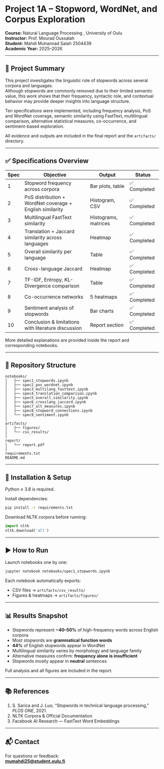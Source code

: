 # Project 1A – Stopword, WordNet, and Corpus Exploration

**Course:** Natural Language Processing , University of Oulu  
**Instructor:** Prof. Mourad Oussalah  
**Student:** Mahdi Muhannad Salah 2504439  
**Academic Year:** 2025–2026

---

## 📌 Project Summary

This project investigates the linguistic role of stopwords across several corpora and languages.  
Although stopwords are commonly removed due to their limited semantic value, this work
shows that their frequency, syntactic role, and contextual behavior may provide deeper insights
into language structure.

Ten specifications were implemented, including frequency analysis, PoS and WordNet coverage,
semantic similarity using FastText, multilingual comparison, alternative statistical measures,
co-occurrence, and sentiment-based exploration.

All evidence and outputs are included in the final report and the `artifacts/` directory.

---

## ✅ Specifications Overview

| Spec | Objective | Output | Status |
|------|-----------|--------|--------|
| 1 | Stopword frequency across corpora | Bar plots, table | ✅ Completed |
| 2 | PoS distribution + WordNet coverage + English similarity | Histogram, CSV | ✅ Completed |
| 3 | Multilingual FastText similarity | Histograms, matrices | ✅ Completed |
| 4 | Translation + Jaccard similarity across languages | Heatmap | ✅ Completed |
| 5 | Overall similarity per language | Table | ✅ Completed |
| 6 | Cross-language Jaccard | Heatmap | ✅ Completed |
| 7 | TF-IDF, Entropy, KL-Divergence comparison | Table | ✅ Completed |
| 8 | Co-occurrence networks | 5 heatmaps | ✅ Completed |
| 9 | Sentiment analysis of stopwords | Bar charts | ✅ Completed |
| 10 | Conclusion & limitations with literature discussion | Report section | ✅ Completed |

More detailed explanations are provided inside the report and corresponding notebooks.

---

## 📂 Repository Structure

```text
notebooks/
│   ├── spec1_stopwords.ipynb
│   ├── spec2_pos_wordnet.ipynb
│   ├── spec3_multilang_fasttext.ipynb
│   ├── spec4_translation_comparison.ipynb
│   ├── spec5_overall_similarity.ipynb
│   ├── spec6_crosslang_jaccard.ipynb
│   ├── spec7_alt_measures.ipynb
│   ├── spec8_stopword_connections.ipynb
│   └── spec9_sentiment.ipynb
│
artifacts/
│   ├── figures/
│   └── csv_results/
│
report/
│   └── report.pdf
│
requirements.txt
README.md
```

---

## 🔧 Installation & Setup

Python ≥ 3.8 is required.

Install dependencies:
```bash
pip install -r requirements.txt
```

Download NLTK corpora before running:
```python
import nltk
nltk.download('all')
```

---

## ▶️ How to Run

Launch notebooks one by one:
```bash
jupyter notebook notebooks/spec1_stopwords.ipynb
```

Each notebook automatically exports:
- CSV files → `artifacts/csv_results/`
- Figures & heatmaps → `artifacts/figures/`

---

## 📊 Results Snapshot

- Stopwords represent **~40–50%** of high-frequency words across English corpora  
- Most stopwords are **grammatical function words**  
- **44%** of English stopwords appear in WordNet  
- Multilingual similarity varies by morphology and language family  
- Alternative measures confirm: **frequency alone is insufficient**  
- Stopwords mostly appear in **neutral** sentences  

Full analysis and all figures are included in the report.

---

## 📚 References

1. S. Sarica and J. Luo, “Stopwords in technical language processing,” *PLOS ONE*, 2021.  
2. NLTK Corpora & Official Documentation  
3. Facebook AI Research — FastText Word Embeddings  

---

## 📬 Contact

For questions or feedback:  
**mumahdi25@student.oulu.fi**
